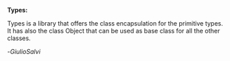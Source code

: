 **Types:**

Types is a library that offers the class encapsulation for the primitive types.
It has also the class Object that can be used as base class for all the other classes.

-*GiulioSalvi*
